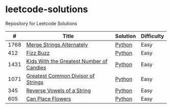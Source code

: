 # leetcode-solutions
Repository for Leetcode Solutions

| #    | Title                     | Solution                            | Difficulty |
|------|---------------------------|-------------------------------------|------------|
| 1768 | [Merge Strings Alternately](https://leetcode.com/problems/merge-strings-alternately/) | [Python](./algorithms/strings/merge_strings_alternately.py) | Easy |
| 412  | [Fizz Buzz](https://leetcode.com/problems/fizz-buzz/description/) | [Python](./algorithms/strings/fizz_buzz.py) | Easy |
| 1431 | [Kids With the Greatest Number of Candies](https://leetcode.com/problems/kids-with-the-greatest-number-of-candies/description/) | [Python](./algorithms/arrays/kids-with-greatest-number-of-candies.py) | Easy|
| 1071 | [Greatest Common Divisor of Strings](https://leetcode.com/problems/greatest-common-divisor-of-strings/description/) | [Python](./algorithms/strings/greatest-common-divisor-of-strings.py) | Easy |
| 345 | [Reverse Vowels of a String](https://leetcode.com/problems/reverse-vowels-of-a-string/description/) | [Python](./algorithms/strings/reverse-vowels-of-a-string.py) | Easy |
| 605 | [Can Place Flowers](https://leetcode.com/problems/can-place-flowers/description/) | [Python](./algorithms/arrays/can-place-flowers.py) | Easy |
